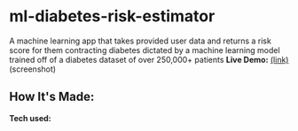 # ml-diabetes-risk-estimator
A machine learning app that takes provided user data and returns a risk score for them contracting diabetes dictated by a machine learning model trained off of a diabetes dataset of over 250,000+ patients
**Live Demo:** [(link)](https://ml-diabetes-risk-estimator.onrender.com/)
(screenshot)

## How It's Made:
**Tech used:**

